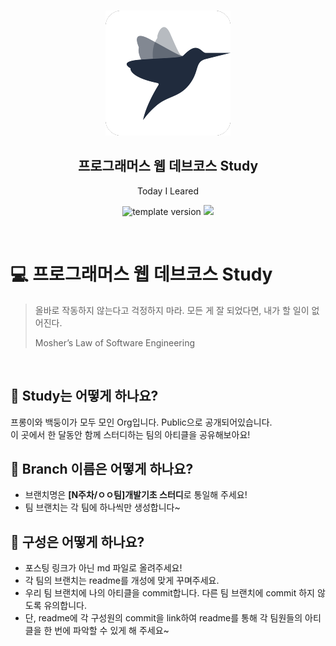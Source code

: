 <br/>
<p align="middle" >
  <img width="200px;" src="./src/images/prgms-logo.png"/>
</p>
<h2 align="middle">프로그래머스 웹 데브코스 Study</h2>
<p align="middle">Today I Leared</p>
<p align="middle">
  <img src="https://img.shields.io/badge/version-1.0.0-blue?style=flat-square" alt="template version"/>
  <img src="https://img.shields.io/badge/language-md-md.svg?style=flat-square"/>
</p>

<br/>

# 💻 프로그래머스 웹 데브코스 Study

> 올바로 작동하지 않는다고 걱정하지 마라.
> 모든 게 잘 되었다면, 내가 할 일이 없어진다.
>
> Mosher’s Law of Software Engineering

<br/>

## 📌 Study는 어떻게 하나요?

프롱이와 백둥이가 모두 모인 Org입니다. Public으로 공개되어있습니다.    
이 곳에서 한 달동안 함께 스터디하는 팀의 아티클을 공유해보아요!

## 🚀 Branch 이름은 어떻게 하나요?

- 브랜치명은 **[N주차/ㅇㅇ팀]개발기초 스터디**로 통일해 주세요!
- 팀 브랜치는 각 팀에 하나씩만 생성합니다~


## 👀 구성은 어떻게 하나요?

- 포스팅 링크가 아닌 md 파일로 올려주세요!
- 각 팀의 브랜치는 readme를 개성에 맞게 꾸며주세요.
- 우리 팀 브랜치에 나의 아티클을 commit합니다. 다른 팀 브랜치에 commit 하지 않도록 유의합니다.
- 단, readme에 각 구성원의 commit을 link하여 readme를 통해 각 팀원들의 아티클을 한 번에 파악할 수 있게 해 주세요~

